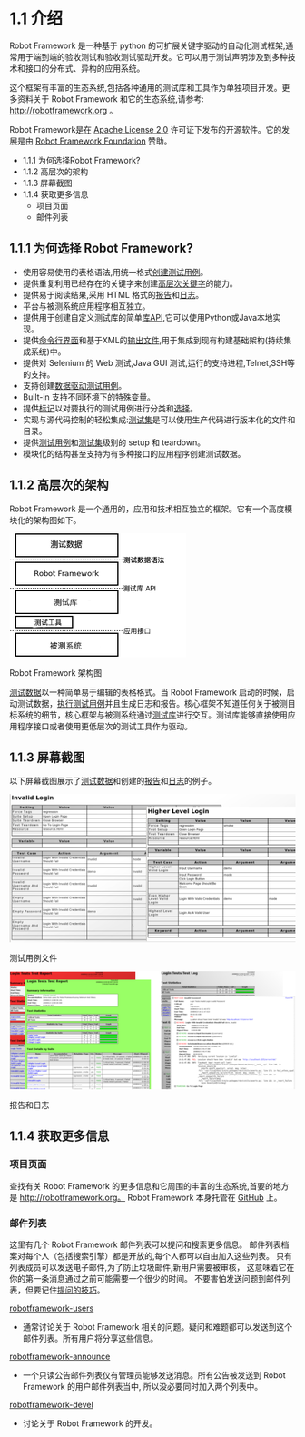 # 1.1 介绍

Robot Framework 是一种基于 python 的可扩展关键字驱动的自动化测试框架,通常用于端到端的验收测试和验收测试驱动开发。它可以用于测试声明涉及到多种技术和接口的分布式、异构的应用系统。

这个框架有丰富的生态系统,包括各种通用的测试库和工具作为单独项目开发。更多资料关于 Robot Framework 和它的生态系统,请参考: http://robotframework.org 。

Robot Framework是在 [Apache License 2.0](http://apache.org/licenses/LICENSE-2.0) 许可证下发布的开源软件。它的发展是由 [Robot Framework Foundation](http://robotframework.org/foundation) 赞助。

* 1.1.1   为何选择Robot Framework?
* 1.1.2   高层次的架构
* 1.1.3   屏幕截图
* 1.1.4   获取更多信息
	* 项目页面
	* 邮件列表

## 1.1.1 为何选择 Robot Framework?

- 使用容易使用的表格语法,用统一格式[创建测试用例](../CreatingTestData/CreatingTestCases.md#22-创建测试用例)。
- 提供重复利用已经存在的关键字来创建[高层次关键字](../CreatingTestData/CreatingUserKeywords.md#26-创建用户关键字)的能力。
- 提供易于阅读结果,采用 HTML 格式的[报告]()和[日志]()。
- 平台与被测系统应用程序相互独立。
- 提供用于创建自定义测试库的简单[库API](),它可以使用Python或Java本地实现。
- 提供[命令行界面]()和基于XML的[输出文件](),用于集成到现有构建基础架构(持续集成系统)中。
- 提供对 Selenium 的 Web 测试,Java GUI 测试,运行的支持进程,Telnet,SSH等的支持。
- 支持创建[数据驱动测试用例]()。
- Built-in 支持不同环境下的特殊[变量](../CreatingTestData/Variables.md#25-变量)。
- 提供[标记]()以对要执行的测试用例进行分类和[选择]()。
- 实现与源代码控制的轻松集成:[测试集]()是可以使用生产代码进行版本化的文件和目录。
- 提供[测试用例]()和[测试集]()级别的 setup 和 teardown。
- 模块化的结构甚至支持为有多种接口的应用程序创建测试数据。

## 1.1.2 高层次的架构

Robot Framework 是一个通用的，应用和技术相互独立的框架。它有一个高度模块化的架构图如下。

![Robot Framework 架构图](architecture.png)

Robot Framework 架构图

[测试数据]()以一种简单易于编辑的表格格式。当 Robot Framework 启动的时候，启动测试数据，[执行测试用例]()并且生成日志和报告。核心框架不知道任何关于被测目标系统的细节，核心框架与被测系统通过[测试库]()进行交互。测试库能够直接使用应用程序接口或者使用更低层次的测试工具作为驱动。

## 1.1.3 屏幕截图

以下屏幕截图展示了[测试数据]()和创建的[报告]()和[日志]()的例子。

![测试用例文件](testdata_screenshots.png)

测试用例文件

![报告和日志](screenshots.png)

报告和日志

## 1.1.4 获取更多信息

### 项目页面

查找有关 Robot Framework 的更多信息和它周围的丰富的生态系统,首要的地方是 http://robotframework.org。 Robot Framework 本身托管在 [GitHub](https://github.com/robotframework/robotframework) 上。

### 邮件列表

这里有几个 Robot Framework 邮件列表可以提问和搜索更多信息。 邮件列表档案对每个人（包括搜索引擎）都是开放的,每个人都可以自由加入这些列表。 只有列表成员可以发送电子邮件,为了防止垃圾邮件,新用户需要被审核， 这意味着它在你的第一条消息通过之前可能需要一个很少的时间。 不要害怕发送问题到邮件列表，但要记住[提问的技巧](http://www.catb.org/~esr/faqs/smart-questions.html)。

[robotframework-users](http://groups.google.com/group/robotframework-users)

* 通常讨论关于 Robot Framework 相关的问题。疑问和难题都可以发送到这个邮件列表。所有用户将分享这些信息。

[robotframework-announce](http://groups.google.com/group/robotframework-announce)

* 一个只读公告邮件列表仅有管理员能够发送消息。所有公告被发送到 Robot Framework 的用户邮件列表当中, 所以没必要同时加入两个列表中。

[robotframework-devel](http://groups.google.com/group/robotframework-devel)

* 讨论关于 Robot Framework 的开发。